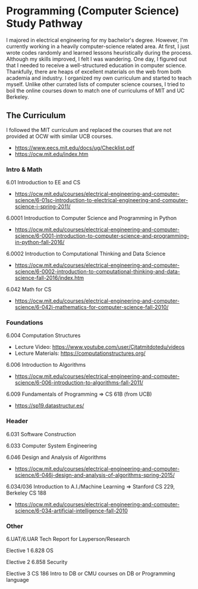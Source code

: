 # Programming (Computer Science) Study Pathway

I majored in electrical engineering for my bachelor's degree. However, I'm currently working in a heavily computer-science related area. At first, I just wrote codes randomly and learned lessons heuristically during the process. Although my skills improved, I felt I was wandering. One day, I figured out that I needed to receive a well-structured education in computer science. Thankfully, there are heaps of excellent materials on the web from both academia and industry. I organized my own curriculum and started to teach myself. Unlike other currated lists of computer science courses, I tried to boil the online courses down to match one of curriculums of MIT and UC Berkeley.

## The Curriculum
I followed the MIT curriculum and replaced the courses that are not provided at OCW with similar UCB courses.
  - https://www.eecs.mit.edu/docs/ug/Checklist.pdf
  - https://ocw.mit.edu/index.htm

### Intro & Math
6.01 Introduction to EE and CS
  - https://ocw.mit.edu/courses/electrical-engineering-and-computer-science/6-01sc-introduction-to-electrical-engineering-and-computer-science-i-spring-2011/

6.0001 Introduction to Computer Science and Programming in Python
  - https://ocw.mit.edu/courses/electrical-engineering-and-computer-science/6-0001-introduction-to-computer-science-and-programming-in-python-fall-2016/
  
6.0002 Introduction to Computational Thinking and Data Science
  - https://ocw.mit.edu/courses/electrical-engineering-and-computer-science/6-0002-introduction-to-computational-thinking-and-data-science-fall-2016/index.htm

6.042 Math for CS
  - https://ocw.mit.edu/courses/electrical-engineering-and-computer-science/6-042j-mathematics-for-computer-science-fall-2010/

### Foundations
6.004 Computation Structures
  - Lecture Video: https://www.youtube.com/user/Cjtatmitdotedu/videos
  - Lecture Materials: https://computationstructures.org/

6.006 Introduction to Algorithms
  - https://ocw.mit.edu/courses/electrical-engineering-and-computer-science/6-006-introduction-to-algorithms-fall-2011/

6.009 Fundamentals of Programming => CS 61B (from UCB)
  - https://sp19.datastructur.es/

### Header
6.031 Software Construction

6.033 Computer System Engineering

6.046 Design and Analysis of Algorithms
  - https://ocw.mit.edu/courses/electrical-engineering-and-computer-science/6-046j-design-and-analysis-of-algorithms-spring-2015/

6.034/036 Introduction to A.I./Machine Learning => Stanford CS 229, Berkeley CS 188
  - https://ocw.mit.edu/courses/electrical-engineering-and-computer-science/6-034-artificial-intelligence-fall-2010

### Other
6.UAT/6.UAR Tech Report for Layperson/Research

Elective 1 6.828 OS

Elective 2 6.858 Security

Elective 3 CS 186 Intro to DB or CMU courses on DB or Programming language
